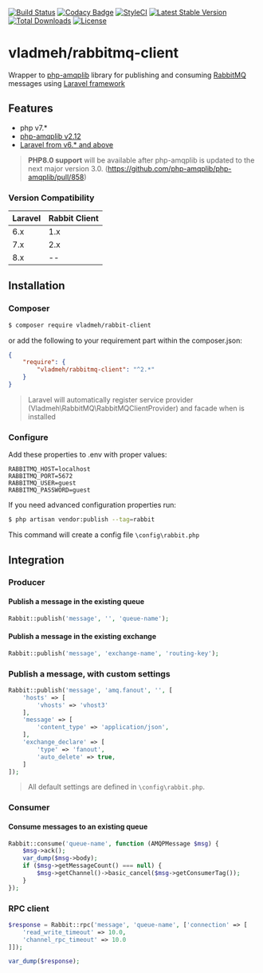 [![Build Status](https://travis-ci.org/vladmeh/rabbitmq-client.svg?branch=master)](https://travis-ci.org/vladmeh/rabbitmq-client)
[![Codacy Badge](https://app.codacy.com/project/badge/Grade/cb2107b6ab3b427cb043a23926e7b4ca)](https://www.codacy.com/gh/vladmeh/rabbitmq-client/dashboard?utm_source=github.com&amp;utm_medium=referral&amp;utm_content=vladmeh/rabbitmq-client&amp;utm_campaign=Badge_Grade)
[![StyleCI](https://github.styleci.io/repos/297304814/shield?branch=master)](https://github.styleci.io/repos/297304814?branch=master)
[![Latest Stable Version](https://poser.pugx.org/vladmeh/rabbitmq-client/v)](//packagist.org/packages/vladmeh/rabbitmq-client)
[![Total Downloads](https://poser.pugx.org/vladmeh/rabbitmq-client/downloads)](//packagist.org/packages/vladmeh/rabbitmq-client)
[![License](https://poser.pugx.org/vladmeh/rabbitmq-client/license)](//packagist.org/packages/vladmeh/rabbitmq-client)

# vladmeh/rabbitmq-client

Wrapper to [php-amqplib](https://github.com/php-amqplib/php-amqplib) library for publishing and consuming [RabbitMQ](https://www.rabbitmq.com/tutorials/tutorial-six-php.html) messages using [Laravel framework](https://laravel.com/docs/master)

## Features
* php v7.*
* [php-amqplib v2.12](https://github.com/php-amqplib/php-amqplib)
* [Laravel from v6.* and above](https://laravel.com/docs/master)

> **PHP8.0 support** will be available after php-amqplib is updated to the next major version 3.0. (https://github.com/php-amqplib/php-amqplib/pull/858)

### Version Compatibility

Laravel  | Rabbit Client
:---------|:----------
6.x      | 1.x
7.x      | 2.x
8.x      | --

## Installation

### Composer

```bash
$ composer require vladmeh/rabbit-client 
```

or add the following to your requirement part within the composer.json:

```json
{
    "require": {
        "vladmeh/rabbitmq-client": "^2.*"
    }
}
```

> Laravel will automatically register service provider (Vladmeh\RabbitMQ\RabbitMQClientProvider) and facade when is installed

### Configure

Add these properties to .env with proper values:

```dotenv
RABBITMQ_HOST=localhost
RABBITMQ_PORT=5672
RABBITMQ_USER=guest
RABBITMQ_PASSWORD=guest
```

If you need advanced configuration properties run:

```bash
$ php artisan vendor:publish --tag=rabbit
```

This command will create a config file `\config\rabbit.php`

## Integration

### Producer
#### Publish a message in the existing queue
```php
Rabbit::publish('message', '', 'queue-name');
```

#### Publish a message in the existing exchange
```php
Rabbit::publish('message', 'exchange-name', 'routing-key');
```

### Publish a message, with custom settings
```php
Rabbit::publish('message', 'amq.fanout', '', [
    'hosts' => [
        'vhosts' => 'vhost3'
    ],
    'message' => [
        'content_type' => 'application/json',
    ],
    'exchange_declare' => [
        'type' => 'fanout',
        'auto_delete' => true,
    ]
]);
```

> All default settings are defined in `\config\rabbit.php`.

### Consumer
#### Consume messages to an existing queue
```php
Rabbit::consume('queue-name', function (AMQPMessage $msg) {
    $msg->ack();
    var_dump($msg->body);
    if ($msg->getMessageCount() === null) {
        $msg->getChannel()->basic_cancel($msg->getConsumerTag());
    }
});
```

### RPC client
```php
$response = Rabbit::rpc('message', 'queue-name', ['connection' => [
    'read_write_timeout' => 10.0,
    'channel_rpc_timeout' => 10.0
]]);

var_dump($response);
```
